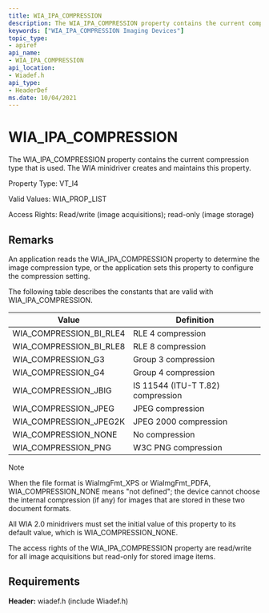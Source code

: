 ```yaml
---
title: WIA_IPA_COMPRESSION
description: The WIA_IPA_COMPRESSION property contains the current compression type that is used. The WIA minidriver creates and maintains this property.
keywords: ["WIA_IPA_COMPRESSION Imaging Devices"]
topic_type:
- apiref
api_name:
- WIA_IPA_COMPRESSION
api_location:
- Wiadef.h
api_type:
- HeaderDef
ms.date: 10/04/2021
---
```


# WIA_IPA_COMPRESSION

The WIA_IPA_COMPRESSION property contains the current compression type that is used. The WIA minidriver creates and maintains this property.

Property Type: VT_I4

Valid Values: WIA_PROP_LIST

Access Rights: Read/write (image acquisitions); read-only (image storage)

## Remarks

An application reads the WIA_IPA_COMPRESSION property to determine the image compression type, or the application sets this property to configure the compression setting.

The following table describes the constants that are valid with WIA_IPA_COMPRESSION.

| Value | Definition |
|--|--|
| WIA_COMPRESSION_BI_RLE4 | RLE 4 compression |
| WIA_COMPRESSION_BI_RLE8 | RLE 8 compression |
| WIA_COMPRESSION_G3 | Group 3 compression |
| WIA_COMPRESSION_G4 | Group 4 compression |
| WIA_COMPRESSION_JBIG | IS 11544 (ITU-T T.82) compression |
| WIA_COMPRESSION_JPEG | JPEG compression |
| WIA_COMPRESSION_JPEG2K | JPEG 2000 compression |
| WIA_COMPRESSION_NONE | No compression |
| WIA_COMPRESSION_PNG | W3C PNG compression |

> [!NOTE]
> When the file format is WiaImgFmt_XPS or WiaImgFmt_PDFA, WIA_COMPRESSION_NONE means "not defined"; the device cannot choose the internal compression (if any) for images that are stored in these two document formats.

All WIA 2.0 minidrivers must set the initial value of this property to its default value, which is WIA_COMPRESSION_NONE.

The access rights of the WIA_IPA_COMPRESSION property are read/write for all image acquisitions but read-only for stored image items.

## Requirements

**Header:** wiadef.h (include Wiadef.h)
